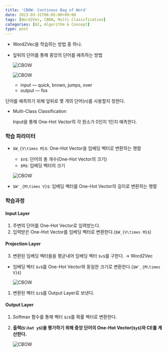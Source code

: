 ```yaml
---
title: 'CBOW: Continous Bag of Word'
date: 2023-03-31T06:05:00+09:00
tags: [Word2Vec, CBOW, Multi Classification]
categories: [AI, Algorithm & Concept]
type: post
---
```

- Word2Vec을 학습하는 방법 중 하나.
- 앞뒤의 단어를 통해 중앙의 단어를 예측하는 방법
    
    ![CBOW](/imgs/CBOW-5.png)
    
    ![CBOW](/imgs/CBOW-1.png)
    
    - input — quick, brown, jumps, over
    - output — fox

단어를 예측하기 위해 앞뒤로 몇 개의 단어(n)를 사용할지 정한다.

- Multi-Class Classification
    
    Input을 통해 One-Hot Vector의 각 원소가 0인지 1인지 예측한다.
    

### 학습 파라미터

- `$W_{V\times M}$`: One-Hot Vector을 임베딩 벡터로 변환하는 행렬
    - `$V$`: 단어의 총 개수(One-Hot Vector의 크기)
    - `$M$`: 임베딩 벡터의 크기
    
    ![CBOW](/imgs/CBOW-2.png)
    
- `$W'_{M\times V}$`: 임베딩 벡터를 One-Hot Vector의 길이로 변환하는 행렬

### 학습과정

#### Input Layer
1. 주변의 단어를 One-Hot Vector로 입력받는다.
2. 입력받은 One-Hot Vector를 임베딩 벡터로 변환한다.(`$W_{V\times M}$`)
#### Projection Layer
3. 변환된 임베딩 벡터들을 평균내어 임베딩 벡터 `$v$`를 구한다. → Word2Vec
- 임베딩 벡터 `$v$`를 One-Hot Vector와 동일한 크기로 변환한다.(`$W'_{M\times V}$`)
    
    ![CBOW](/imgs/CBOW-3.png)
    
1. 변환된 벡터 `$z$`를 Output Layer로 보낸다.
#### Output Layer
1. Softmax 함수를 통해 벡터 `$z$`를 확률 벡터로 변환한다.
2. **출력(`$\hat y$`)을 평가하기 위해 중앙 단어의 One-Hot Vector(`$y$`)와 CE를 계산한다.**
    
    ![CBOW](/imgs/CBOW-4.png)